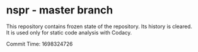 # nspr - master branch

This repository contains frozen state of the repository.
Its history is cleared. It is used only for static code
analysis with Codacy.

Commit Time: 1698324726